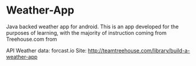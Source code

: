 # Weather-App

Java backed weather app for android. This is an app developed for the purposes of learning, 
with the majority of instruction coming from Treehouse.com from 

API Weather data: forcast.io
Site: http://teamtreehouse.com/library/build-a-weather-app
